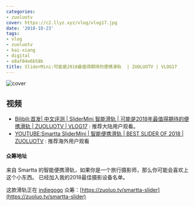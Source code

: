 ```yaml
---
categories:
- zuoluotv
cover: https://c2.llyz.xyz/vlog/vlog17.jpg
date: '2018-10-23'
tags:
- vlog
- zuoluotv
- kai-xiang
- digital
- e8af84e6b58b
title: SliderMini:可能是2018最值得期待的便携滑轨  | ZUOLUOTV | VLOG17
---
```


![cover](https://c2.llyz.xyz/vlog/vlog17.jpg)

## 视频

- [Bilibili:首发| 中文评测 | SliderMini 智能滑轨 | 可能是2018年最值得期待的便携滑轨 | ZUOLUOTV | VLOG17](https://www.bilibili.com/video/av34480994) : 推荐大陆用户观看。
- [YOUTUBE:Smartta SliderMini | 智能便携滑轨 | BEST SLIDER OF 2018 | ZUOLUOTV](https://www.youtube.com/watch?v=7bRYO_EC3xc&t=6s) : 推荐海外用户观看

#### 众筹地址

来自 Smartta 的智能便携滑轨，如果你是一个旅行摄影师，那么你可能会喜欢上这个小东西。 已经加入我的2018最佳摄影设备名单。

这款滑轨正在 [indiegogo](https://www.indiegogo.com/projects/slidermini-ultra-portable-smooth-camera-slider#/) 众筹：[https://zuoluo.tv/smartta-slider](https://zuoluo.tv/smartta-slider)
